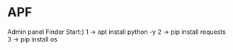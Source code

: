 # APF
Admin panel Finder
Start:)
1 -> apt install python -y
2 -> pip install requests
3 -> pip install os
